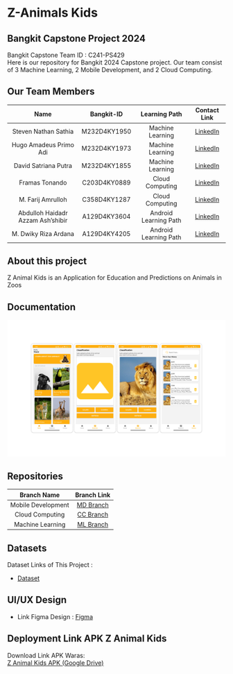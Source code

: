 # Z-Animals Kids

## Bangkit Capstone Project 2024

Bangkit Capstone Team ID : C241-PS429 <br>
Here is our repository for Bangkit 2024 Capstone project. Our team consist of 3 Machine Learning, 2 Mobile Development, and 2 Cloud Computing.

## Our Team Members

|              Name              | Bangkit-ID |   Learning Path    |                                                       Contact Link                                                       |
| :----------------------------: | :--------: | :----------------: | :----------------------------------------------------------------------------------------------------------------------: |
|Steven Nathan Sathia| M232D4KY1950 |  Machine Learning  |[LinkedIn]()|
|Hugo Amadeus Primo Adi| M232D4KY1973 |  Machine Learning|[LinkedIn]()        |
|David Satriana Putra| M232D4KY1855 | Machine Learning   |[LinkedIn]()       |
|Framas Tonando| C203D4KY0889 | Cloud Computing |       [LinkedIn](https://www.linkedin.com/in/framas-tonando-8a186b257)|
|M. Farij Amrulloh| C358D4KY1287 |  Cloud Computing   | [LinkedIn](https://www.linkedin.com/in/farijamrulloh/)|
|Abdulloh Haidadr Azzam Ash’shibir| A129D4KY3604 |  Android  Learning Path   |[LinkedIn](https://www.linkedin.com/in/abdulloh-haidar-1a944329b)|
|M. Dwiky Riza Ardana| A129D4KY4205 |  Android  Learning Path   |[LinkedIn](https://www.linkedin.com/in/dwikyriza/)|

## About this project

Z Animal Kids is an Application for Education and Predictions on Animals in Zoos

## Documentation

![Z Animal Kids](https://github.com/Dwkyyrz/C241-PS429/blob/main/assets/app.png)

## Repositories

|    Branch Name     |                                      Branch Link                                         |
| :----------------: | :--------------------------------------------------------------------------------------: |
| Mobile Development | [MD Branch](https://github.com/Dwkyyrz/C241-PS429/tree/Mobile-Development) |
|  Cloud Computing   | [CC Branch](https://github.com/Dwkyyrz/C241-PS429/tree/cloud-computing)      |
|  Machine Learning  | [ML Branch](https://github.com/Dwkyyrz/C241-PS429/tree/machine-learning)       |

## Datasets

Dataset Links of This Project :

- [Dataset](https://drive.google.com/drive/folders/1uAG9Gr5dUHaL29ttmM6vBKr1VtY6-yVm?usp=sharing)

## UI/UX Design

- Link Figma Design : [Figma](https://www.figma.com/design/EcFva8ofCEUVuqZyTgk5wX/Z-Animal-Kids?node-id=0-1)

## Deployment Link APK Z Animal Kids

Download Link APK Waras:<br>
[Z Animal Kids APK (Google Drive)](link)
